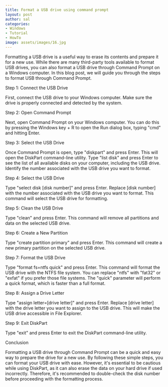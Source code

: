 ```yaml
---
title: Format a USB drive using command prompt
layout: post
author: sal
categories:
- Windows
- Tutorial
- HowTo
image: assets/images/16.jpg
---
```


Formatting a USB drive is a useful way to erase its contents and prepare it for a new use. While there are many third-party tools available to format USB drives, you can also format a USB drive through Command Prompt on a Windows computer. In this blog post, we will guide you through the steps to format USB through Command Prompt.

Step 1: Connect the USB Drive

First, connect the USB drive to your Windows computer. Make sure the drive is properly connected and detected by the system.

Step 2: Open Command Prompt

Next, open Command Prompt on your Windows computer. You can do this by pressing the Windows key + R to open the Run dialog box, typing "cmd" and hitting Enter.

Step 3: Select the USB Drive

Once Command Prompt is open, type "diskpart" and press Enter. This will open the DiskPart command-line utility. Type "list disk" and press Enter to see the list of all available disks on your computer, including the USB drive. Identify the number associated with the USB drive you want to format.

Step 4: Select the USB Drive

Type "select disk [disk number]" and press Enter. Replace [disk number] with the number associated with the USB drive you want to format. This command will select the USB drive for formatting.

Step 5: Clean the USB Drive

Type "clean" and press Enter. This command will remove all partitions and data on the selected USB drive.

Step 6: Create a New Partition

Type "create partition primary" and press Enter. This command will create a new primary partition on the selected USB drive.

Step 7: Format the USB Drive

Type "format fs=ntfs quick" and press Enter. This command will format the USB drive with the NTFS file system. You can replace "ntfs" with "fat32" or "exfat" if you prefer those file systems. The "quick" parameter will perform a quick format, which is faster than a full format.

Step 8: Assign a Drive Letter

Type "assign letter=[drive letter]" and press Enter. Replace [drive letter] with the drive letter you want to assign to the USB drive. This will make the USB drive accessible in File Explorer.

Step 9: Exit DiskPart

Type "exit" and press Enter to exit the DiskPart command-line utility.

Conclusion

Formatting a USB drive through Command Prompt can be a quick and easy way to prepare the drive for a new use. By following these simple steps, you can format your USB drive with ease. However, it's essential to be cautious while using DiskPart, as it can also erase the data on your hard drive if used incorrectly. Therefore, it's recommended to double-check the disk number before proceeding with the formatting process.
